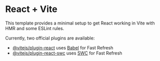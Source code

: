# React + Vite

This template provides a minimal setup to get React working in Vite with HMR and some ESLint rules.

Currently, two official plugins are available:

- [@vitejs/plugin-react](https://github.com/vitejs/vite-plugin-react/blob/main/packages/plugin-react/README.md) uses [Babel](https://babeljs.io/) for Fast Refresh
- [@vitejs/plugin-react-swc](https://github.com/vitejs/vite-plugin-react-swc) uses [SWC](https://swc.rs/) for Fast Refresh

<!-- Utlisation  -->
<!-- 1 ère étapes tu ouvre le fichier avec le terminal de ton IDE -->
<!-- 2 ème étape tu fait un npm init pour installer les composants -->
<!-- 3 ème étapes npm run dev pour l'afficher dans le navigateur -->
